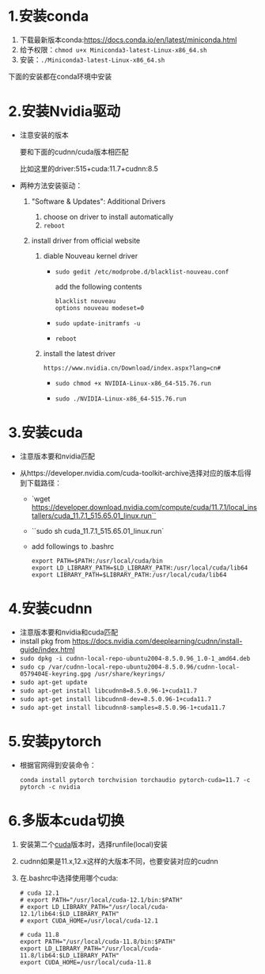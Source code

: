 # 1.安装conda

1. 下载最新版本conda:https://docs.conda.io/en/latest/miniconda.html
2. 给予权限：`chmod u+x Miniconda3-latest-Linux-x86_64.sh `
3. 安装：`./Miniconda3-latest-Linux-x86_64.sh`

下面的安装都在conda环境中安装

# 2.安装Nvidia驱动

- 注意安装的版本

  要和下面的cudnn/cuda版本相匹配

  比如这里的driver:515+cuda:11.7+cudnn:8.5

- 两种方法安装驱动：

  1. "Software & Updates": Additional Drivers

     1. choose on driver to install automatically
     2. `reboot`

  2. install driver from official website

     1. diable Nouveau kernel driver

        - `sudo gedit /etc/modprobe.d/blacklist-nouveau.conf`

          add the following contents

          ```
          blacklist nouveau
          options nouveau modeset=0
          ```

        - `sudo update-initramfs -u`

        - `reboot`

     2. install the latest driver

        `https://www.nvidia.cn/Download/index.aspx?lang=cn#`

        - `sudo chmod +x NVIDIA-Linux-x86_64-515.76.run `

        - `sudo ./NVIDIA-Linux-x86_64-515.76.run `

# 3.安装cuda

- 注意版本要和nvidia匹配

- 从https://developer.nvidia.com/cuda-toolkit-archive选择对应的版本后得到下载路径：

  - `wget https://developer.download.nvidia.com/compute/cuda/11.7.1/local_installers/cuda_11.7.1_515.65.01_linux.run``

  - ``sudo sh cuda_11.7.1_515.65.01_linux.run`

  - add followings to .bashrc

    ```
    export PATH=$PATH:/usr/local/cuda/bin  
    export LD_LIBRARY_PATH=$LD_LIBRARY_PATH:/usr/local/cuda/lib64  
    export LIBRARY_PATH=$LIBRARY_PATH:/usr/local/cuda/lib64
    ```

# 4.安装cudnn

- 注意版本要和nvidia和cuda匹配
- install pkg from https://docs.nvidia.com/deeplearning/cudnn/install-guide/index.html
- `sudo dpkg -i cudnn-local-repo-ubuntu2004-8.5.0.96_1.0-1_amd64.deb `
- `sudo cp /var/cudnn-local-repo-ubuntu2004-8.5.0.96/cudnn-local-0579404E-keyring.gpg /usr/share/keyrings/`
- `sudo apt-get update`
- `sudo apt-get install libcudnn8=8.5.0.96-1+cuda11.7`
- `sudo apt-get install libcudnn8-dev=8.5.0.96-1+cuda11.7`
- `sudo apt-get install libcudnn8-samples=8.5.0.96-1+cuda11.7`

# 5.安装pytorch

- 根据官网得到安装命令：

  `conda install pytorch torchvision torchaudio pytorch-cuda=11.7 -c pytorch -c nvidia`



# 6.多版本cuda切换

1. 安装第二个[cuda](https://developer.nvidia.com/cuda-toolkit-archive)版本时，选择runfile(local)安装

2. cudnn如果是11.x,12.x这样的大版本不同，也要安装对应的cudnn

3. 在.bashrc中选择使用哪个cuda:

   ```
   # cuda 12.1
   # export PATH="/usr/local/cuda-12.1/bin:$PATH"
   # export LD_LIBRARY_PATH="/usr/local/cuda-12.1/lib64:$LD_LIBRARY_PATH"
   # export CUDA_HOME=/usr/local/cuda-12.1
   
   # cuda 11.8
   export PATH="/usr/local/cuda-11.8/bin:$PATH"
   export LD_LIBRARY_PATH="/usr/local/cuda-11.8/lib64:$LD_LIBRARY_PATH"
   export CUDA_HOME=/usr/local/cuda-11.8
   ```

   